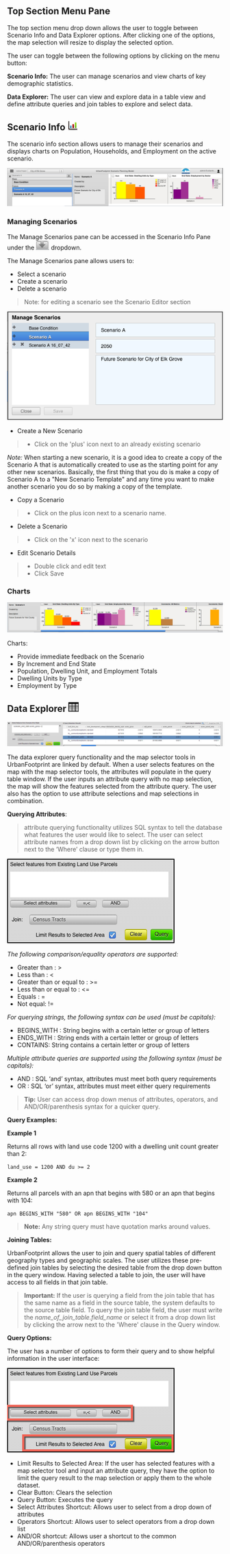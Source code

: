 ## Top Section Menu Pane

The top section menu drop down allows the user to toggle between Scenario Info and Data Explorer options. After clicking one of the options, the map selection will resize
to display the selected option.

[menu_button]: <images/menu_button.png>
[approval_merge]: <images/approval_icon.png>
[data_explorer]: <images/query.png>
[scenario_info]: <images/chart_icon.png>

The user can toggle between the following options by clicking on the menu button:

**Scenario Info:** The user can manage scenarios and view charts of key demographic statistics.

**Data Explorer:** The user can view and explore data in a table view and define attribute
queries and join tables to explore and select data.


## Scenario Info ![Scenario Info][scenario_info]

The scenario info section allows users to manage their scenarios and displays charts on Population,
Households, and Employment on the active scenario.

![Scenario Info](images/scenario_info_top_section.png)

### Managing Scenarios

The Manage Scenarios pane can be accessed in the Scenario Info Pane under the ![Manage Scenarios Arrow](images/manage_scenarios_arrow.png) dropdown.

The Manage Scenarios pane allows users to:

-   Select a scenario
-   Create a scenario
-   Delete a scenario

> Note: for editing a scenario see the Scenario Editor section

![Manage Scenarios](images/manage_scenarios.png)

-   Create a New Scenario

> -   Click on the 'plus' icon next to an already existing scenario

*Note:* When starting a new scenario, it is a good idea to create a copy of
the Scenario A that is automatically created to use as the starting
point for any other new scenarios. Basically, the first thing that you
do is make a copy of Scenario A to a "New Scenario Template" and any
time you want to make another scenario you do so by making a copy of the
template.

-   Copy a Scenario

> -   Click on the plus icon next to a scenario name.

-   Delete a Scenario

> -   Click on the 'x' icon next to the scenario

-   Edit Scenario Details

> -   Double click and edit text
> -   Click Save

### Charts

![image](images/charts.png)

Charts:

-   Provide immediate feedback on the Scenario
-   By Increment and End State
-   Population, Dwelling Unit, and Employment Totals
-   Dwelling Units by Type
-   Employment by Type

## Data Explorer ![Data Explorer][data_explorer]

![Data Explorer](images/data_explorer_top_section.png)

The data explorer query functionality and the map selector tools in UrbanFootprint are linked by default.
When a user selects features on the map with the map selector tools, the attributes will populate
in the query table window. If the user inputs an attribute query with no map selection, the map
will show the features selected from the attribute query. The user also has the option to use
attribute selections and map selections in combination.

**Querying Attributes**:
> attribute querying functionality utilizes SQL syntax to tell the database what features the
user would like to select. The user can select attribute names from a drop down list by clicking
on the arrow button next to the ‘Where’ clause or type them in.

![query_ui](images/query_ui.png)

*The following comparison/equality operators are supported:*

* Greater than : >
* Less than : <
* Greater than or equal to : >=
* Less than or equal to : <=
* Equals : =
* Not equal: !=

*For querying strings, the following syntax can be used (must be capitals):*

* BEGINS_WITH : String begins with a certain letter or group of letters
* ENDS_WITH : String ends with a certain letter or group of letters
* CONTAINS: String contains a certain letter or group of letters

*Multiple attribute queries are supported using the following syntax (must be capitals):*

* AND : SQL ‘and’ syntax, attributes must meet both query requirements
* OR : SQL ‘or’ syntax, attributes must meet either query requirements

> **Tip:** User can access drop down menus of attributes, operators, and AND/OR/parenthesis
syntax for a quicker query.

**Query Examples:**

 **Example 1**

 Returns all rows with land use code 1200 with a dwelling unit count greater than 2:

    land_use = 1200 AND du >= 2

 **Example 2**

 Returns all parcels with an apn that begins with 580 or an apn that begins with 104:

    apn BEGINS_WITH "580" OR apn BEGINS_WITH "104"

>**Note:** Any string query must have quotation marks around values.


**Joining Tables:**

UrbanFootprint allows the user to join and query spatial tables of different geography types and geographic
scales. The user utilizes these pre-defined join tables by selecting the desired table from the
drop down button in the query window. Having selected a table to join, the user will have access
to all fields in that join table.

>**Important:** If the user is querying a field from the join table that has the same name as a
field in the source table, the system defaults to the source table field. To query the join table
field, the user must write the *name_of_join_table.field_name* or select it from a drop down list
by clicking the arrow next to the 'Where' clause in the Query window.



**Query Options:**

The user has a number of options to form their query and to show helpful information in the user interface:

![query_ui_limit_results](images/query_ui_limit_results.png)

* Limit Results to Selected Area: If the user has selected features with a map selector tool and input
an attribute query, they have the option to limit the query result to the map selection or apply
them to the whole dataset.
* Clear Button: Clears the selection
* Query Button: Executes the query
* Select Attributes Shortcut: Allows user to select from a drop down of attributes
* Operators Shortcut: Allows user to select operators from a drop down list
* AND/OR shortcut: Allows user a shortcut to the common AND/OR/parenthesis operators

